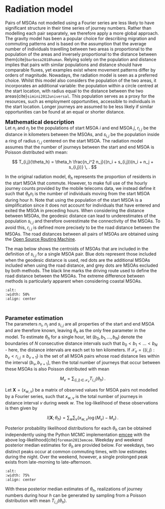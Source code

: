# Radiation model

Pairs of MSOAs not modelled using a Fourier series are less likely to have significant structure in their time series of journey numbers. Rather than modelling each pair separately, we therefore apply a more global approach. The gravity model has been a popular choice for describing migration and commuting patterns and is based on the assumption that the average number of individuals travelling between two areas is proportional to the population of the areas and inversely proportional to the distance between them{cite}`barbosa2018human`. Relying solely on the population and distance implies that pairs with similar populations and distance should have comparable fluxes, yet examples exist where movement patterns differ by orders of magnitude. Nowadays, the radiation model is seen as a preferred choice. Whilst this model also considers the population of the two areas, it incorporates an additional variable: the population within a circle centred at the start location, with radius equal to the distance between the two areas{cite}`simini2012universal`. This population serves as a proxy for the resources, such as employment opportunities, accessible to individuals in the start location. Longer journeys are assumed to be less likely if similar opportunities can be found at an equal or shorter distance. 

<font size='4'> **Mathematical description** </font> <br>
Let $n_i$ and $n_j$ be the populations of start MSOA $i$ and end MSOA $j$, $r_{i,j}$ be the distance in kilometers between the MSOAs, and $s_{i,j}$ be the population inside a ring of radius $r_{i,j}$ centered on the start MSOA. The radiation model assumes that the number of journeys between the start and end MSOA is Poisson distributed with mean:

$$
T_{i,j}(\theta_h) = \theta_h \frac{n_i^2 n_j}{(n_i + s_{i,j})(n_i + n_j + s_{i,j})} \, .
$$

In the original radiation model, $\theta_h$ represents the proportion of residents in the start MSOA that commute. However, to make full use of the hourly journey counts provided by the mobile telecoms data, we instead define it such that $\theta_h n_i$ is the number of individuals moving from the start MSOA during hour $h$. Note that using the population of the start MSOA is a simplification since it does not account for individuals that have entered and exited the MSOA in preceding hours. When considering the distance between MSOAs, the geodesic distance can lead to underestimates of the population $s_{i,j}$ and therefore overestimate the connectivity of the MSOAs. To avoid this, $r_{i,j}$ is defined more precisely to be the road distance between the MSOAs. The road distances between all pairs of MSOAs are obtained using the [Open Source Routing Machine](https://project-osrm.org/).

The map below shows the centroids of MSOAs that are included in the definition of $s_{i,j}$ for a single MSOA pair. Blue dots represent those included when the geodesic distance is used, red dots are the additional MSOAs included when using the road distance, and grey dots are MSOAs excluded by both methods. The black line marks the driving route used to define the road distance between the MSOAs. The extreme difference between methods is particularly apparent when considering coastal MSOAs.

```{image} ../images/radiation_distance_lower.png
:alt: 
:width: 50%
:align: center
```

<br>

<font size='4'> **Parameter estimation** </font> <br>
The parameters $n_i$, $n_j$ and $s_{i,j}$ are all properties of the start and end MSOA and are therefore known, leaving $\theta_h$ as the only free parameter in the model. To estimate $\theta_h$ for a single hour, let $(b_0, b_1,...,b_N)$ denote the boundaries of $N$ consecutive distance intervals such that $b_0 < b_1 < ... < b_N$ - here, the distance intervals are each set to ten kilometers. If $\mathcal{X}_v = \{(i,j): b_v < r_{i,j} \leq b_{v+1}\}$ is the set of all MSOA pairs whose road distance lies within the interval $(b_v, b_{v+1}]$, then the total number of journeys that occur between these MSOAs is also Poisson distributed with mean

$$
M_v = \sum_{(i,j) \, \in \, \mathcal{X}_v} T_{i,j}(\theta_h) \, .
$$

Let $\mathbf{X}=(x_{w,v})$ be a matrix of observed values for MSOA pairs not modelled by a Fourier series, such that $x_{w,v}$ is the total number of journeys in distance interval $v$ during week $w$. The log-likelihood of these observations is then given by

$$
    l(\mathbf{X};\theta_h) = \sum_{w}\sum_{v} \left(x_{w,v} \log(M_v) - M_v\right) \, .
$$

Posterior probability likelihood distributions for each $\theta_h$ can be obtained independently using the Python MCMC implementation [emcee](https://emcee.readthedocs.io/en/stable/) with the above log-likelihood{cite}`foreman2013emcee`. Weekday and weekend posterior median estimates for $\theta_h$ are provided below. For weekdays, two distinct peaks occur at common commuting times, with low estimates during the night. Over the weekend, however, a single prolonged peak exists from late-morning to late-afternoon.

```{image} ../images/radiation_theta.png
:alt: 
:width: 75%
:align: center
```

With these posterior median estimates of $\theta_h$, realizations of journey numbers during hour $h$ can be generated by sampling from a Poisson distribution with mean $T_{i,j}(\theta_h)$.
